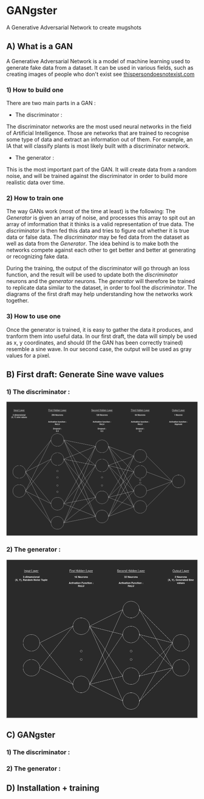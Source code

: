 # GANgster

A Generative Adversarial Network to create mugshots

## A) What is a GAN

A Generative Adversarial Network is a model of machine learning used to generate fake data from a dataset. It can be used in various fields, such as creating images of people who don't exist see [thispersondoesnotexist.com](https://thispersondoesnotexist.com/)

### 1) How to build one

There are two main parts in a GAN :

- The discriminator :

The discriminator networks are the most used neural networks in the field of Artificial Intelligence. Those are networks that are trained to recognise some type of data and extract an information out of them. For example, an IA that will classify plants is most likely built with a discriminator network.

- The generator :

This is the most important part of the GAN. It will create data from a random noise, and will be trained against the discriminator in order to build more realistic data over time.

### 2) How to train one


The way GANs work (most of the time at least) is the following: The _Generator_ is given an array of noise, and processes this array to spit out an array of imformation that it thinks is a valid representation of true data. The _discriminator_ is then fed this data and tries to figure out whether it is true data or false data. The _discriminator_ may be fed data from the dataset as well as data from the _Generator_. The idea behind is to make both the networks compete against each other to get better and better at generating or recognizing fake data.

During the training, the output of the discriminator will go through an loss function, and the result will be used to update both the _discriminator_ neurons and the _generator_ neurons. The _generator_ will therefore be trained to replicate data similar to the dataset, in order to fool the _discriminator_. The diagrams of the first draft may help understanding how the networks work together.

### 3) How to use one

Once the generator is trained, it is easy to gather the data it produces, and tranform them into useful data. In our first draft, the data will simply be used as x, y coordinates, and should (If the GAN has been correctly trained) resemble a sine wave. In our second case, the output will be used as gray values for a pixel.

## B) First draft: Generate Sine wave values

### 1) The discriminator :

![SineDiscriminator](Diagrams/SineTest/SineDiscriminator.png)

### 2) The generator :

![SineGenerator](Diagrams/SineTest/SineGenerator.png)

## C) GANgster

### 1) The discriminator :

### 2) The generator :

## D) Installation + training
